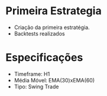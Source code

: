 # Primeira Estrategia
- Criação da primeira estratégia.
- Backtests realizados

# Especificações
- Timeframe: H1
- Média Móvel: EMA(30)xEMA(60)
- Tipo: Swing Trade
